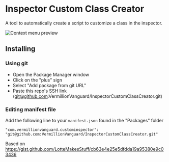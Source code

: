 # Inspector Custom Class Creator

A tool to automatically create a script to customize a class in the inspector.

![Context menu preview](https://gist.githubusercontent.com/LotteMakesStuff/cb63e4e25e5dfdda19a95380e9c03436/raw/426eaa24df0dbddeb2577d761b90f41c77c2fbac/example.png)

## Installing

### Using git

- Open the Package Manager window
- Click on the "plus" sign
- Select "Add package from git URL"
- Paste this repo's SSH link (<git@github.com>:VermillionVanguard/InspectorCustomClassCreator.git)

### Editing manifest file

Add the following line to your `manifest.json` found in the "Packages" folder

`"com.vermillionvanguard.custominspector": "git@github.com:VermillionVanguard/InspectorCustomClassCreator.git"`

Based on <https://gist.github.com/LotteMakesStuff/cb63e4e25e5dfdda19a95380e9c03436>
